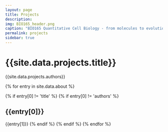 ```yaml
---
layout: page
title: Projects
description: 
img: BIO165_header.png 
caption: "BIO165 Quantitative Cell Biology - from molecules to evolution"
permalink: projects
sidebar: true
---
```


# {{site.data.projects.title}}
{{site.data.projects.authors}}

{% for entry in site.data.about %}

{% if entry[0] != 'title' %}
{% if entry[0] != 'authors' %}
## {{entry[0]}}
{{entry[1]}}
{% endif %}
{% endif %}
{% endfor %}
